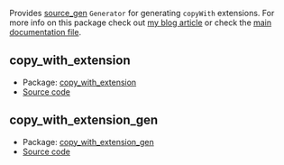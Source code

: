 Provides [source_gen](https://pub.dev/packages/source_gen) `Generator` for generating `copyWith` extensions. For more info on this package check out [my blog article](https://www.oleksandrkirichenko.com/blog/dart-extensions/) or check the [main documentation file](https://pub.dev/packages/copy_with_extension_gen).

## copy_with_extension
* Package: [copy_with_extension](https://pub.dev/packages/copy_with_extension)
* [Source code](https://github.com/numen31337/copy_with_extension/tree/master/copy_with_extension)


## copy_with_extension_gen
* Package: [copy_with_extension_gen](https://pub.dev/packages/copy_with_extension_gen)
* [Source code](https://github.com/numen31337/copy_with_extension/tree/master/copy_with_extension_gen)

